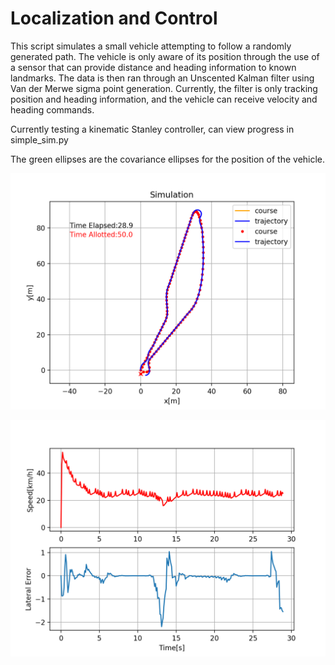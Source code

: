 # Localization and Control

This script simulates a small vehicle attempting to follow a randomly generated path.
The vehicle is only aware of its position through the use of a sensor that can provide distance and heading information to known landmarks. The data is then ran through an Unscented Kalman filter using Van der Merwe sigma point generation. Currently, the filter is only tracking position and heading information, and the vehicle can receive velocity and heading commands.

Currently testing a kinematic Stanley controller, can view 
progress in simple_sim.py

The green ellipses are the covariance ellipses for the position of the vehicle.

![Sim_Example](/img/SS_sim_preview.png)

![Metrics_Example](/img/SS_speed_lateral.png)